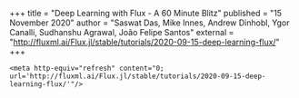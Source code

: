 +++
title = "Deep Learning with Flux - A 60 Minute Blitz"
published = "15 November 2020"
author = "Saswat Das, Mike Innes, Andrew Dinhobl, Ygor Canalli, Sudhanshu Agrawal, João Felipe Santos"
external = "http://fluxml.ai/Flux.jl/stable/tutorials/2020-09-15-deep-learning-flux/"
+++

~~~
<meta http-equiv="refresh" content="0; url='http://fluxml.ai/Flux.jl/stable/tutorials/2020-09-15-deep-learning-flux/'"/>
~~~
